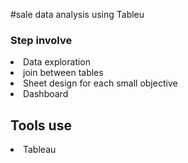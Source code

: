 #sale data analysis using Tableu
<h3>Step involve </h3>
<li>Data exploration</lis>
<li> join between tables</lis>
<li> Sheet design for each small objective </lis>
<li> Dashboard </lis>

<h2> Tools use</h2>
<li>Tableau</li>